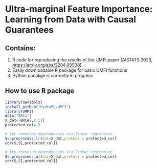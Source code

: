 # Ultra-marginal Feature Importance: Learning from Data with Causal Guarantees
## Contains:
1.  R code for reproducing the results of the UMFI paper (AISTATS 2023, https://arxiv.org/abs/2204.09938). 
2.  Easily downloadable R package for basic UMFI functions
3.  Python pacakge is currently in progress

## How to use R package
``` R
library(devtools)
install_github("HydroML/UMFI")
library(UMFI)
data("BRCA")
X_dat<-BRCA[,2:51]
protected_col<-3

# try removing dependencies via linear regression
S<-preprocess_lr(dat=X_dat,protect = protected_col)
cor(S,S[,protected_col])

# try removing dependencies via linear regression
S<-preprocess_ot(dat=X_dat,protect = protected_col)
cor(S,S[,protected_col])
```

